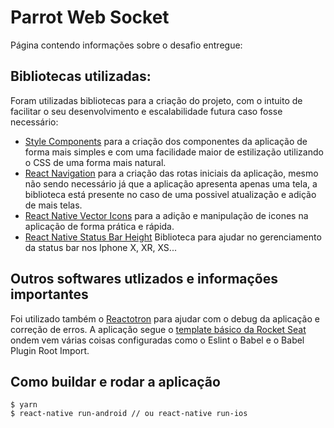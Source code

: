 # Parrot Web Socket

Página contendo informações sobre o desafio entregue:

## Bibliotecas utilizadas:

Foram utilizadas bibliotecas para a criação do projeto, com o intuito de facilitar o seu desenvolvimento e escalabilidade futura caso fosse necessário:

- [Style Components](https://www.styled-components.com/ "Style Components") para a criação dos componentes da aplicação de forma mais simples e com uma facilidade maior de estilização utilizando o CSS de uma forma mais natural.
- [React Navigation](https://reactnavigation.org "React Navigation") para a criação das rotas iniciais da aplicação, mesmo não sendo necessário já que a aplicação apresenta apenas uma tela, a biblioteca está presente no caso de uma possivel atualização e adição de mais telas.
- [React Native Vector Icons](https://github.com/oblador/react-native-vector-icons "React Native Vector Icons") para a adição e manipulação de icones na aplicação de forma prática e rápida.
- [React Native Status Bar Height](https://www.npmjs.com/package/react-native-status-bar-height "React Native Statusbar Height") Biblioteca para ajudar no gerenciamento da status bar nos Iphone X, XR, XS...

## Outros softwares utlizados e informações importantes

Foi utilizado também o [Reactotron](https://github.com/infinitered/reactotron "Reactotron") para ajudar com o debug da aplicação e correção de erros. A aplicação segue o [template básico da Rocket Seat](https://github.com/Rocketseat/react-native-template-rocketseat-basic "template básico da Rocket Seat") ondem vem várias coisas configuradas como o Eslint o Babel e o Babel Plugin Root Import.

## Como buildar e rodar a aplicação

```
$ yarn
$ react-native run-android // ou react-native run-ios
```
